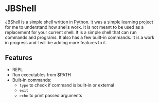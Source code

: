 # JBShell
JBShell is a simple shell written in Python. It was a simple learning project for me to understand how shells work. 
It is not meant to be used as a replacement for your current shell. It is a simple shell that can run commands and programs. It also has a few built-in commands. It is a work in progress and I will be adding more features to it.

## Features
* REPL
* Run executables from $PATH
* Built-in commands:
  * `type` to check if command is built-in or external
  * `exit`
  * `echo` to print passed arguments

